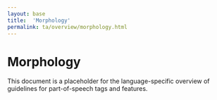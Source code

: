 ```yaml
---
layout: base
title:  'Morphology'
permalink: ta/overview/morphology.html
---
```


# Morphology

This document is a placeholder for the language-specific overview of
guidelines for part-of-speech tags and features.
